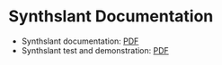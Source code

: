 # Synthslant Documentation


- Synthslant documentation: [PDF](https://cspiel.github.io/synthslant/synthslant.pdf)
- Synthslant test and demonstration: [PDF](https://cspiel.github.io/synthslant/synthslant-gauge.pdf)
